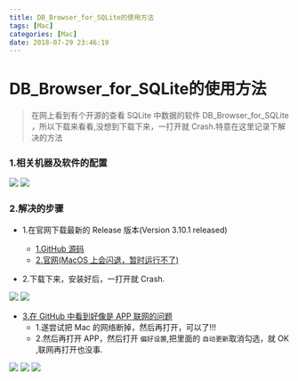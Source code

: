 ```yaml
---
title: DB_Browser_for_SQLite的使用方法
tags: [Mac]
categories: [Mac]
date: 2018-07-29 23:46:19
---
```




# DB_Browser_for_SQLite的使用方法

>在网上看到有个开源的查看 SQLite 中数据的软件 DB_Browser_for_SQLite ，所以下载来看看,没想到下载下来，一打开就 Crash.特意在这里记录下解决的方法

<!-- more -->

### 1.相关机器及软件的配置

<img src="/assets/imgs/Mac/ScreenShot_2018-07-29_23.08.14.png">

<img src="/assets/imgs/Mac/Snip20180729_1.png">


### 2.解决的步骤

* 1.在官网下载最新的 Release 版本(Version 3.10.1 released)
	* [1.GitHub 源码](https://github.com/sqlitebrowser/sqlitebrowser)
	* [2.官网(MacOS 上会闪退，暂时运行不了)](https://sqlitebrowser.org/)

* 2.下载下来，安装好后，一打开就 Crash.

<img src="/assets/imgs/Mac/ScreenShot_2018-07-29_23.07.56.png">

<img src="/assets/imgs/Mac/ScreenShot_2018-07-29_23.20.31.png">

* [3.在 GitHub 中看到好像是 APP 联网的问题](https://github.com/sqlitebrowser/sqlitebrowser/issues/1311)
	* 1.遂尝试把 Mac 的网络断掉，然后再打开，可以了!!!
	* 2.然后再打开 APP，然后打开 `偏好设置`,把里面的 `自动更新`取消勾选，就 OK ,联网再打开也没事.

<img src="/assets/imgs/Mac/Snip20180729_2.png">

<img src="/assets/imgs/Mac/Snip20180729_3.png">

<img src="/assets/imgs/Mac/Snip20180729_5.png">

